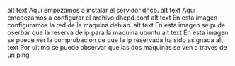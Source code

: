 alt text Aqui empezamos a instalar el servidor dhcp.
alt text Aqui emepezamos a configurar el archivo dhcpd.conf
alt text En esta imagen configuramos la red de la maquina debian.
alt text En esta imagen se pude oserbar que la reserva de ip para la maquina ubuntu
alt text
En esta imagen se puede ver la comprobacion de que la ip reservada ha sido asignada
alt text Por ultimo se puede observar que las dos maquinas se ven a traves de un ping
